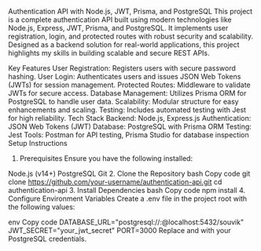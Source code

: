
Authentication API with Node.js, JWT, Prisma, and PostgreSQL
This project is a complete authentication API built using modern technologies like Node.js, Express, JWT, Prisma, and PostgreSQL. It implements user registration, login, and protected routes with robust security and scalability. Designed as a backend solution for real-world applications, this project highlights my skills in building scalable and secure REST APIs.

Key Features
User Registration: Registers users with secure password hashing.
User Login: Authenticates users and issues JSON Web Tokens (JWTs) for session management.
Protected Routes: Middleware to validate JWTs for secure access.
Database Management: Utilizes Prisma ORM for PostgreSQL to handle user data.
Scalability: Modular structure for easy enhancements and scaling.
Testing: Includes automated testing with Jest for high reliability.
Tech Stack
Backend: Node.js, Express.js
Authentication: JSON Web Tokens (JWT)
Database: PostgreSQL with Prisma ORM
Testing: Jest
Tools: Postman for API testing, Prisma Studio for database inspection
Setup Instructions
1. Prerequisites
Ensure you have the following installed:

Node.js (v14+)
PostgreSQL
Git
2. Clone the Repository
bash
Copy code
git clone https://github.com/your-username/authentication-api.git
cd authentication-api
3. Install Dependencies
bash
Copy code
npm install
4. Configure Environment Variables
Create a .env file in the project root with the following values:

env
Copy code
DATABASE_URL="postgresql://<username>:<password>@localhost:5432/souvik"
JWT_SECRET="your_jwt_secret"
PORT=3000
Replace <username> and <password> with your PostgreSQL credentials.


